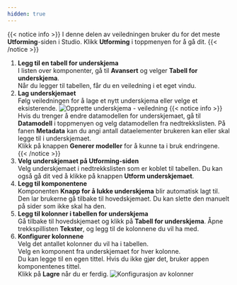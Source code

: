```yaml
---
hidden: true
---
```


{{< notice info >}}
I denne delen av veiledningen bruker du for det meste **Utforming**-siden i Studio.
Klikk **Utforming** i toppmenyen for å gå dit.
{{< /notice >}}

1.  **Legg til en tabell for underskjema**  
    I listen over komponenter, gå til **Avansert** og velger **Tabell for underskjema**.  
    Når du legger til tabellen, får du en veiledning i et eget vindu.
2.  **Lag underskjemaet**  
    Følg veiledningen for å lage et nytt underskjema eller velge et eksisterende.
    ![Opprette underskjema - veiledning](altinn-studio/v8/guides/development/subform/studio/create-subform-studio.png "Opprette underskjema - veiledning")
    {{< notice info >}} Hvis du trenger å endre datamodellen for underskjemaet, gå til **Datamodell** i toppmenyen og velg datamodellen fra nedtrekkslisten.
    På fanen **Metadata** kan du angi antall dataelementer brukeren kan eller skal legge til i underskjemaet.  
    Klikk på knappen **Generer modeller** for å kunne ta i bruk endringene.
    {{< /notice >}}
3.  **Velg underskjemaet på Utforming-siden**  
    Velg underskjemaet i nedtrekkslisten som er koblet til tabellen.
    Du kan også gå dit ved å klikke på knappen **Utform underskjemaet**.
4.  **Legg til komponentene**  
    Komponenten **Knapp for å lukke underskjema** blir automatisk lagt til. Den lar brukerne gå tilbake til hovedskjemaet.
    Du kan slette den manuelt på sider som ikke skal ha den.
5.  **Legg til kolonner i tabellen for underskjema**  
    Gå tilbake til hovedskjemaet og klikk på **Tabell for underskjema**.
    Åpne trekkspillisten **Tekster**, og legg til de kolonnene du vil ha med.
6.  **Konfigurer kolonnene**  
    Velg det antallet kolonner du vil ha i tabellen.  
    Velg en komponent fra underskjemaet for hver kolonne.  
    Du kan legge til en egen tittel. Hvis du ikke gjør det, bruker appen komponentenes tittel.  
    Klikk på **Lagre** når du er ferdig.
    ![Konfigurasjon av kolonner](/altinn-studio/v8/guides/development/subform/studio/add-subform-column-studio.png "Konfigurasjon av kolonner")
